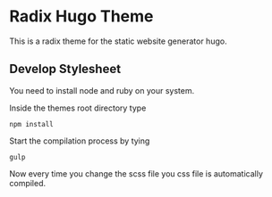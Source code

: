 # Radix Hugo Theme
This is a radix theme for the static website generator hugo.

## Develop Stylesheet
You need to install node and ruby on your system.

Inside the themes root directory type
```
npm install
```

Start the compilation process by tying
```
gulp
```

Now every time you change the scss file
you css file is automatically compiled.

